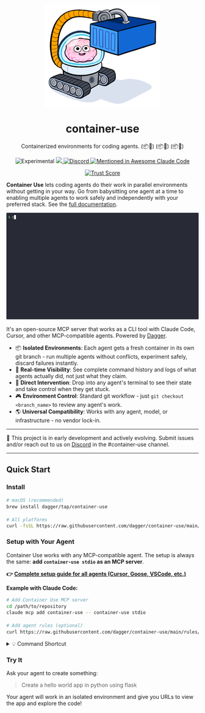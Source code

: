 <div align="center">
  <img src="./docs/images/container-use.png" align="center" alt="Container use: Development environments for coding agents." />
  <h1 align="center">container-use</h2>
  <p align="center">Containerized environments for coding agents. (📦🤖) (📦🤖) (📦🤖)</p>
  <p align="center">
    <img src="https://img.shields.io/badge/stability-experimental-orange.svg" alt="Experimental" />
    <a href="https://opensource.org/licenses/Apache-2.0">
      <img src="https://img.shields.io/badge/License-Apache_2.0-blue.svg">
    </a>
    <a href="https://container-use.com/discord">
      <img src="https://img.shields.io/discord/707636530424053791?logo=discord&logoColor=white&label=Discord&color=7289DA" alt="Discord">
    </a>
    <a href="https://github.com/clinebot/awesome-claude-code">
      <img src="https://awesome.re/mentioned-badge.svg" alt="Mentioned in Awesome Claude Code">
    </a>

[![Trust Score](https://archestra.ai/mcp-catalog/api/badge/quality/dagger/container-use)](https://archestra.ai/mcp-catalog/dagger__container-use)
  </p>
</div>

**Container Use** lets coding agents do their work in parallel environments without getting in your way. Go from babysitting one agent at a time to enabling multiple agents to work safely and independently with your preferred stack. See the [full documentation](https://container-use.com).

<p align='center'>
    <img src='./docs/images/demo.gif' width='700' alt='container-use demo'>
</p>

It's an open-source MCP server that works as a CLI tool with Claude Code, Cursor, and other MCP-compatible agents. Powered by [Dagger](https://dagger.io).

* 📦 **Isolated Environments**: Each agent gets a fresh container in its own git branch - run multiple agents without conflicts, experiment safely, discard failures instantly.
* 👀 **Real-time Visibility**: See complete command history and logs of what agents actually did, not just what they claim.
* 🚁 **Direct Intervention**: Drop into any agent's terminal to see their state and take control when they get stuck.
* 🎮 **Environment Control**: Standard git workflow - just `git checkout <branch_name>` to review any agent's work.
* 🌎 **Universal Compatibility**: Works with any agent, model, or infrastructure - no vendor lock-in.

---

🦺 This project is in early development and actively evolving. Submit issues and/or reach out to us on [Discord](https://container-use.com/discord) in the #container-use channel.

---

## Quick Start

### Install

```sh
# macOS (recommended)
brew install dagger/tap/container-use

# All platforms
curl -fsSL https://raw.githubusercontent.com/dagger/container-use/main/install.sh | bash
```

### Setup with Your Agent

Container Use works with any MCP-compatible agent. The setup is always the same: **add `container-use stdio` as an MCP server**.

**👉 [Complete setup guide for all agents (Cursor, Goose, VSCode, etc.)](https://container-use.com/quickstart)**

**Example with Claude Code:**

```sh
# Add Container Use MCP server
cd /path/to/repository
claude mcp add container-use -- container-use stdio

# Add agent rules (optional)
curl https://raw.githubusercontent.com/dagger/container-use/main/rules/agent.md >> CLAUDE.md
```

<details>
<summary>💡 Command Shortcut</summary>

The `container-use` command is also available as `cu` for convenience. Both commands work identically:
- `container-use stdio` (used in documentation)
- `cu stdio` (shortcut)

</details>

### Try It

Ask your agent to create something:
> Create a hello world app in python using flask

Your agent will work in an isolated environment and give you URLs to view the app and explore the code!